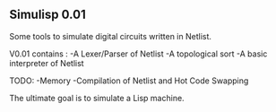 Simulisp 0.01
--------------
Some tools to simulate digital circuits written in Netlist.

V0.01 contains : 
-A Lexer/Parser of Netlist
-A topological sort
-A basic interpreter of Netlist

TODO:
-Memory
-Compilation of Netlist and Hot Code Swapping

The ultimate goal is to simulate a Lisp machine.
